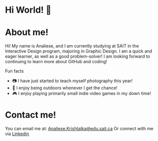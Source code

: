 # Hi World! 👋

# About me!
Hi! My name is Analiese, and I am currently studying at SAIT in the Interactive Design program, majoring in Graphic Design. I am a quick and eager learner, as well as a good problem-solver! I am looking forward to continuing to learn more about GitHub and coding!

Fun facts
- 📷 I have just started to teach myself photography this year!
- 🌱 I enjoy being outdoors whenever I get the chance!
- 🎮 I enjoy playing primarily small indie video games in my down time!

# Contact me!
You can email me at: [Analiese.Krishtalka@edu.sait.ca](mailto:Analiese.Krishtalka@edu.sait.ca)
Or connect with me via [Linkedin](https://ca.linkedin.com/)
